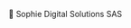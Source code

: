 👋 Sophie Digital Solutions SAS

<!---
adminSophie/adminSophie is a ✨ special ✨ repository because its `README.md` (this file) appears on your GitHub profile.
You can click the Preview link to take a look at your changes.
--->
